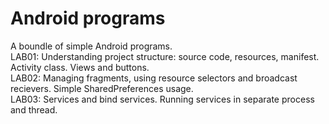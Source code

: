 # Android programs
A boundle of simple Android programs.<br />
LAB01: Understanding project structure: source code, resources, manifest. Activity class. Views and buttons. <br />
LAB02: Managing fragments, using resource selectors and broadcast recievers. Simple SharedPreferences usage. <br />
LAB03: Services and bind services. Running services in separate process and thread.
